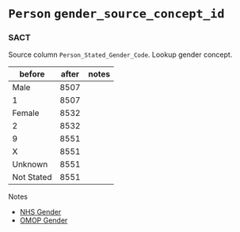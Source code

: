 # `Person` `gender_source_concept_id`
### SACT
Source column  `Person_Stated_Gender_Code`.
Lookup gender concept.


|before|after|notes|
|------|-----|-----|
|Male|8507||
|1|8507||
|Female|8532||
|2|8532||
|9|8551||
|X|8551||
|Unknown|8551||
|Not Stated|8551||

Notes
* [NHS Gender](https://www.datadictionary.nhs.uk/data_elements/person_stated_gender_code.html)
* [OMOP Gender](https://athena.ohdsi.org/search-terms/terms?conceptClass=Gender&invalidReason=Valid&vocabulary=Gender&page=1&pageSize=50&query=)

